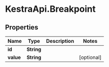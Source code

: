 # KestraApi.Breakpoint

## Properties

Name | Type | Description | Notes
------------ | ------------- | ------------- | -------------
**id** | **String** |  | 
**value** | **String** |  | [optional] 


